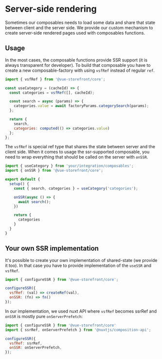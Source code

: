 # Server-side rendering

Sometimes our composables needs to load some data and share that state between client and the server side.
We provide our custom mechanism to create server-side rendered pages used with composables functions.

## Usage

In the most cases, the composable functions provide SSR support (it is always transparent for developer).
To build that composable you have to create a new composable-factory with using `vsfRef` instead of regular `ref`.

```js
import { vsfRef } from '@vue-storefront/core';

const useCategory = (cacheId) => {
  const categories = vsfRef([], cacheId);

  const search = async (params) => {
    categories.value = await factoryParams.categorySearch(params);
  };

  return {
    search,
    categories: computed(() => categories.value)
  };
};
```

The `vsfRef` is special ref type that shares the state between server and the client side. When it comes to usage the ssr-supported composable, you need to wrap everything that should be called on the server with `onSSR`.


```js
import { useCategory } from 'your/integration/composables';
import { onSSR } from '@vue-storefront/core';

export default {
  setup() {
    const { search, categories } = useCategory('categories');

    onSSR(async () => {
      await search();
    })

    return {
      categories
    }
  }
}
```


## Your own SSR implementation

It's possible to create your own implementation of shared-state (we provide it too). In that case you have to provide implementation of the `useSSR` and `vsfRef`.

```js
import { configureSSR } from '@vue-storefront/core';

configureSSR({
  vsfRef: (val) => createRef(val),
  onSSR: (fn) => fn()
});
```

In our implementation, we used nuxt API where `vsfRef` becomes ssrRef and `onSSR` is mostly pure `onServerPrefetch`:


```js
import { configureSSR } from '@vue-storefront/core'
import { ssrRef, onServerPrefetch } from '@nuxtjs/composition-api';

configureSSR({
  vsfRef: ssrRef,
  onSSR: onServerPrefetch,
});
```
